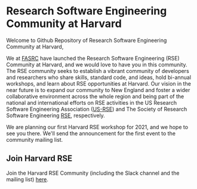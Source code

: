 # Research Software Engineering Community at Harvard

Welcome to Github Repository of Research Software Engineering Community at Harvard,

We at [FASRC](https://www.rc.fas.harvard.edu/research-software-engineering-rse/) have launched the Research Software Engineering (RSE) Community at Harvard, and we would love to have you in this community. The RSE community seeks to establish a vibrant community of developers and researchers who share skills, standard code, and ideas, hold bi-annual workshops, and learn about RSE opportunities at Harvard. Our vision in the near future is to expand our community to New England and foster a wider collaborative environment across the whole region and being part of the national and international efforts on RSE activities in the US Research Software Engineering Association ([US-RSE](https://us-rse.org/)) and The Society of Research Software Engineering [RSE](https://society-rse.org/), respectively.

We are planning our first Harvard RSE workshop for 2021, and we hope to see you there. We'll send the announcement for the first event to the community mailing list.

## Join Harvard RSE
Join the Harvard RSE Community (including the Slack channel and the mailing list) [here](https://forms.gle/4YTvdgiP1p7zfwb66).
